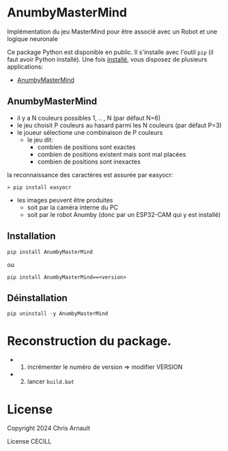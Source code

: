 # AnumbyMasterMind
Implémentation du jeu MasterMind pour être associé avec un Robot et une logique neuronale

Ce package Python est disponible en public. Il s'installe avec l'outil `pip` (il faut avoir Python installé). Une fois [installé](#installation),
vous disposez de plusieurs applications:

- [AnumbyMasterMind](#anumbymastermind)

## AnumbyMasterMind

- il y a N couleurs possibles 1, .. , N (par défaut N=6)
- le jeu choisit P couleurs au hasard parmi les N couleurs (par défaut P=3)
- le joueur sélectione une combinaison de P couleurs
    - le jeu dit:
      - combien de positions sont exactes
      - combien de positions existent mais sont mal placées
      - combien de positions sont inexactes

 la reconnaissance des caractères est assurée par easyocr:

```> pip install easyocr```

- les images peuvent être produites
    - soit par la caméra interne du PC
    - soit par le robot Anumby (donc par un ESP32-CAM qui y est installé)

## Installation

``pip install AnumbyMasterMind``

ou

``pip install AnumbyMasterMind==<version>``

## Déinstallation

``pip uninstall -y AnumbyMasterMind``

# Reconstruction du package.

- 1) incrémenter le numéro de version => modifier VERSION
- 2) lancer `build.bat`

# License

Copyright 2024 Chris Arnault

License CECILL
